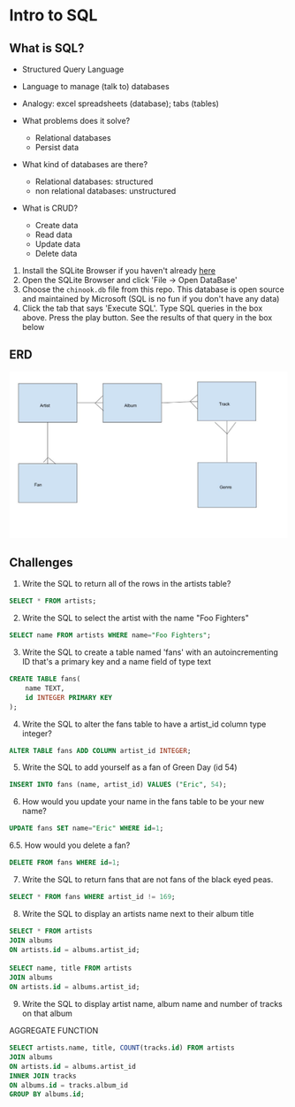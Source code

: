 # Intro to SQL

## What is SQL?
- Structured Query Language
- Language to manage (talk to) databases
- Analogy: excel spreadsheets (database); tabs (tables)

- What problems does it solve?
    - Relational databases
    - Persist data

- What kind of databases are there?
    - Relational databases: structured
    - non relational databases: unstructured

- What is CRUD?
    - Create data
    - Read data
    - Update data
    - Delete data
 

1. Install the SQLite Browser if you haven't already [here](http://sqlitebrowser.org/)
2. Open the SQLite Browser and click 'File -> Open DataBase'
3. Choose the `chinook.db` file from this repo. This database is open source and maintained by Microsoft (SQL is no fun if you don't have any data)
4. Click the tab that says 'Execute SQL'. Type SQL queries in the box above. Press the play button. See the results of that query in the box below


## ERD
<img src="erd.jpg" style="display:inline"  alt="erd of today's activity">

## Challenges

1. Write the SQL to return all of the rows in the artists table?

```SQL
SELECT * FROM artists;
```

2. Write the SQL to select the artist with the name "Foo Fighters"

```SQL
SELECT name FROM artists WHERE name="Foo Fighters";
```

3. Write the SQL to create a table named 'fans' with an autoincrementing ID that's a primary key and a name field of type text

```sql
CREATE TABLE fans(
    name TEXT,
    id INTEGER PRIMARY KEY
);
```

4. Write the SQL to alter the fans table to have a artist_id column type integer?

```sql
ALTER TABLE fans ADD COLUMN artist_id INTEGER;
```

5. Write the SQL to add yourself as a fan of Green Day (id 54)

```sql
INSERT INTO fans (name, artist_id) VALUES ("Eric", 54);
```

6. How would you update your name in the fans table to be your new name?

 ```sql
UPDATE fans SET name="Eric" WHERE id=1;
 ```

6.5. How would you delete a fan?

```sql
DELETE FROM fans WHERE id=1;
```

7. Write the SQL to return fans that are not fans of the black eyed peas.

```sql
SELECT * FROM fans WHERE artist_id != 169;
```

8. Write the SQL to display an artists name next to their album title

```sql
SELECT * FROM artists
JOIN albums
ON artists.id = albums.artist_id;

SELECT name, title FROM artists
JOIN albums
ON artists.id = albums.artist_id;
```

9. Write the SQL to display artist name, album name and number of tracks on that album

AGGREGATE FUNCTION

```sql
SELECT artists.name, title, COUNT(tracks.id) FROM artists
JOIN albums
ON artists.id = albums.artist_id
INNER JOIN tracks
ON albums.id = tracks.album_id
GROUP BY albums.id;
```


